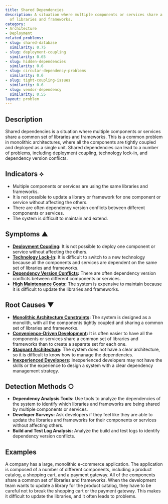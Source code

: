 ```yaml
---
title: Shared Dependencies
description: A situation where multiple components or services share a common set
  of libraries and frameworks.
category:
- Architecture
- Deployment
related_problems:
- slug: shared-database
  similarity: 0.75
- slug: deployment-coupling
  similarity: 0.65
- slug: hidden-dependencies
  similarity: 0.6
- slug: circular-dependency-problems
  similarity: 0.6
- slug: tight-coupling-issues
  similarity: 0.6
- slug: vendor-dependency
  similarity: 0.55
layout: problem
---
```


## Description
Shared dependencies is a situation where multiple components or services share a common set of libraries and frameworks. This is a common problem in monolithic architectures, where all the components are tightly coupled and deployed as a single unit. Shared dependencies can lead to a number of problems, including deployment coupling, technology lock-in, and dependency version conflicts.

## Indicators ⟡
- Multiple components or services are using the same libraries and frameworks.
- It is not possible to update a library or framework for one component or service without affecting the others.
- There are often dependency version conflicts between different components or services.
- The system is difficult to maintain and extend.

## Symptoms ▲
- **[Deployment Coupling](deployment-coupling.md):** It is not possible to deploy one component or service without affecting the others.
- **[Technology Lock-In](technology-lock-in.md):** It is difficult to switch to a new technology because all the components and services are dependent on the same set of libraries and frameworks.
- **[Dependency Version Conflicts](dependency-version-conflicts.md):** There are often dependency version conflicts between different components or services.
- **[High Maintenance Costs](high-maintenance-costs.md):** The system is expensive to maintain because it is difficult to update the libraries and frameworks.

## Root Causes ▼
- **[Monolithic Architecture Constraints](monolithic-architecture-constraints.md):** The system is designed as a monolith, with all the components tightly coupled and sharing a common set of libraries and frameworks.
- **[Convenience-Driven Development](convenience-driven-development.md):** It is often easier to have all the components or services share a common set of libraries and frameworks than to create a separate set for each one.
- **[Stagnant Architecture](stagnant-architecture.md):** The system does not have a clear architecture, so it is difficult to know how to manage the dependencies.
- **[Inexperienced Developers](inexperienced-developers.md):** Inexperienced developers may not have the skills or the experience to design a system with a clear dependency management strategy.

## Detection Methods ○
- **Dependency Analysis Tools:** Use tools to analyze the dependencies of the system to identify which libraries and frameworks are being shared by multiple components or services.
- **Developer Surveys:** Ask developers if they feel like they are able to update the libraries and frameworks for their components or services without affecting others.
- **Build and Test Log Analysis:** Analyze the build and test logs to identify dependency version conflicts.

## Examples
A company has a large, monolithic e-commerce application. The application is composed of a number of different components, including a product catalog, a shopping cart, and a payment gateway. All of the components share a common set of libraries and frameworks. When the development team wants to update a library for the product catalog, they have to be careful not to break the shopping cart or the payment gateway. This makes it difficult to update the libraries, and it often leads to problems.
